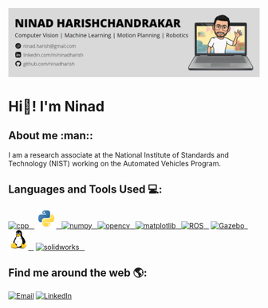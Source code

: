 ![alt text](header.png)

<h1>Hi👋! I'm Ninad</h2>

<h2>About me :man::</h2>

I am a research associate at the National Institute of Standards and Technology (NIST) working on the Automated Vehicles Program.


<h2>Languages and Tools Used 💻:</h2>

<p align="left">
<a href="https://www.cplusplus.com/" target="_blank" rel="noreferrer"> <img src="https://upload.wikimedia.org/wikipedia/commons/thumb/1/18/ISO_C%2B%2B_Logo.svg/800px-ISO_C%2B%2B_Logo.svg.png" alt="cpp" width="40" height="40"/> &ensp;</a>
<a href="https://www.python.org" target="_blank" rel="noreferrer"> <img src="https://raw.githubusercontent.com/devicons/devicon/master/icons/python/python-original.svg" alt="python" width="40" height="40"/>&ensp; </a>
<a href="https://numpy.org/" target="_blank" rel="noreferrer"> <img src="https://www.codebykelvin.com/learning/python/data-science/numpy-series/cover-numpy.png" alt="numpy" width="40" height="40"/>&ensp; </a>
<a href="https://opencv.org/" target="_blank" rel="noreferrer"> <img src="https://avatars.githubusercontent.com/u/5009934?v=4&s=400" alt="opencv" width="40" height="40"/>&ensp; </a>
<a href="https://matplotlib.org/" target="_blank" rel="noreferrer"> <img src="https://static.javatpoint.com/tutorial/matplotlib/images/matplotlib-tutorial.png" alt="matplotlib" width="40" height="40"/>&ensp; </a>
<a href="https://www.ros.org/" target="_blank" rel="noreferrer"> <img align="bottom" src="https://upload.wikimedia.org/wikipedia/commons/b/bb/Ros_logo.svg" alt="ROS" width="70" height="40"/> &ensp;</a>
<a href="https://gazebosim.org/" target="_blank" rel="noreferrer"> <img align="bottom" src="https://upload.wikimedia.org/wikipedia/en/thumb/5/5e/Gazebo_logo_without_text.svg/300px-Gazebo_logo_without_text.svg.png?20150715002113" alt="Gazebo" width="60" height="50"/>&ensp; </a>
<a href="https://www.linux.org/" target="_blank" rel="noreferrer"> <img src="https://raw.githubusercontent.com/devicons/devicon/master/icons/linux/linux-original.svg" alt="linux" width="40" height="40"/> &ensp;</a>
<a href="https://www.solidworks.com/" target="_blank" rel="noreferrer"> <img src="https://w7.pngwing.com/pngs/928/416/png-transparent-solidworks-simulation-logo-computer-aided-design-solidworks-corp-technology-electronics-text-logo-thumbnail.png" alt="solidworks" width="40" height="40"/> &ensp;</a>
</p>


<h2>Find me around the web 🌎:</h2>

<a href="mailto:ninad.harish@gmail.com">![Email](https://img.shields.io/badge/Gmail-D14836?style=for-the-badge&logo=gmail&logoColor=white)</a>
<a href="https://linkedin.com/in/ninadharish">![LinkedIn](https://img.shields.io/badge/LinkedIn-0077B5?style=for-the-badge&logo=linkedin&logoColor=white)</a>
